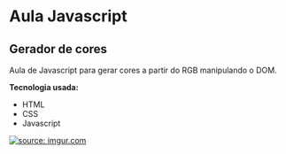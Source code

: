 <h1>
Aula Javascript
</h1>
<h2>
Gerador de cores
</h2>

Aula de Javascript para gerar cores a partir do RGB manipulando o DOM. 

**Tecnologia usada:**
* HTML
* CSS
* Javascript

<a href="https://imgur.com/Y9VUvgL"><img src="https://i.imgur.com/Y9VUvgL.png" title="source: imgur.com" /></a>
